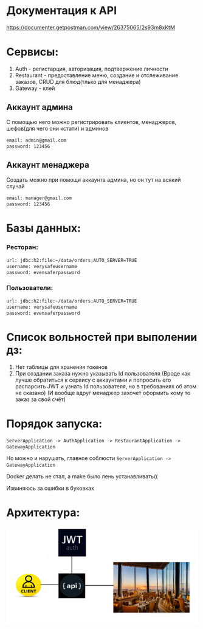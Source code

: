 # Документация к API 
https://documenter.getpostman.com/view/26375065/2s93m8xKtM

# Сервисы:
1. Auth - регистарция, авторизация, подтвержение личности
2. Restaurant - предоставление меню, создание и отслеживание заказов, CRUD для блюд(тлько для менаджера)
3. Gateway - клей

## Аккаунт админа
С помощью него можно регистрировать клиентов, менаджеров, шефов(для чего они кстати) и админов
```
email: admin@gmail.com
password: 123456
```

## Аккаунт менаджера
Создать можно при помощи аккаунта админа, но он тут на всякий случай
```
email: manager@gmail.com
password: 123456
```

# Базы данных:
### Ресторан:
```
url: jdbc:h2:file:~/data/orders;AUTO_SERVER=TRUE
username: verysafeusername
password: evensaferpassword
```
### Пользователи: 
```
url: jdbc:h2:file:~/data/orders;AUTO_SERVER=TRUE
username: verysafeusername
password: evensaferpassword
```

# Список вольностей при выполении дз:
1. Нет таблицы для хранения токенов
2. При создании заказа нужно указывать Id пользователя (Вроде как лучше обратиться к 
сервису с аккаунтами и попросить его распарсить JWT и узнать Id пользователя, но в требованиях об этом не сказано)
(И вообще вдруг менаджер захочет оформить кому то заказ за свой счёт)

# Порядок запуска:
```
ServerApplication -> AuthApplication -> RestaurantApplication -> GatewayApplication

```

Но можно и нарушать, главное соблюсти ```ServerApplication -> GatewayApplication```

Docker делать не стал, а make было лень устанавливать((

Извиняюсь за ошибки в буковках
# Архитектура:
![alt_text](scheme.png)